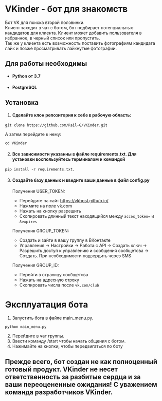 # VKinder - бот для знакомств
Бот VK для поиска второй половинки.  
Клиент заходит в чат с ботом, бот подбирает потенциальных кандидатов для клиента. Клиент может добавить пользователя в избранное, в черный список или пропустить.  
Так же у клиента есть возможность поставить фотографиям кандидата лайк и позже просматривать лайкнутые фотографии.
## Для работы необходимы
- #### Python от 3.7 
- #### PostgreSQL
## Установка
1) #### Сделайте клон репозитория к себе в рабочую область:
```
git clone https://github.com/Rail-G/VKinder.git
```
А затем перейдите к нему:
```
cd VKinder
```
2) #### Все зависимости указанны в файле requirements.txt. Для установки воспользуйтесь терминалом и командой
```
pip install -r requirements.txt.  
```
3) #### Создайте базу данных и введите ваши данные в файл config.py
    Получения USER_TOKEN:
    - Перейдите на сайт https://vkhost.github.io/
    - Нажмите на поле vk.com
    - Нажать на кнопку разрешить
    - Скопировать длинный текст находящийся между `acces_token=` и `&expires`
    
    Получения GROUP_TOKEN:
    - Создать и зайти в вашу группу в ВКонтакте
    - Управления -> Настройки -> Работа с API -> Создать ключ -> Разрешить доступ к управлению и сообщения сообщетсва -> Создать. При необходимости подвердить через SMS
    
    Получения GROUP_ID:
    - Перейти в страницу сообщетсва
    - Нажать на адресную строку
    - Скопировать числа после `vk.com/club`

# Эксплуатация бота
1) Запустить бота в файле main_menu.py.
```
python main_menu.py
```
2) Перейдите в чат группы.
3) Ввести команду /start чтобы начать общения с ботом.
4) Нажимайте на кнопки, чтобы передвигаться по боту

## Прежде всего, бот создан не как полноценный готовый продукт. VKinder не несет ответственность за разбитые сердца и за ваши переоцененные ожидания! С уважением команда разработчиков VKinder.

